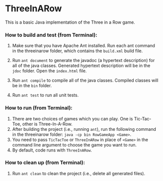 # ThreeInARow
This is a basic Java implementation of the Three in a Row game.

### How to build and test (from Terminal):

1. Make sure that you have Apache Ant installed. Run each ant command in the threeinarow folder, which contains the `build.xml` build file.

2. Run `ant document` to generate the javadoc (a hypertext description) for all of the java classes. Generated hypertext description will be in the `jdoc` folder. Open the `index.html` file. 

3. Run `ant compile` to compile all of the java classes. Compiled classes will be in the `bin` folder.

4. Run `ant test` to run all unit tests.

### How to run (from Terminal):

1. There are two choices of games which you can play. One is Tic-Tac-Toe, other is Three-In-A-Row. 
2. After building the project (i.e., running `ant`), run the following command in the threeinarow folder:
   `java -cp bin RowGameApp <Game>`. 
3. You need to pass `TicTacToe` or `ThreeInARow` in place of `<Game>` in the command line argument to choose the game you want to run.
4. By default, code runs with `ThreeInARow`.

### How to clean up (from Terminal):

1. Run `ant clean` to clean the project (i.e., delete all generated files).



